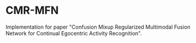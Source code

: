 # CMR-MFN
Implementation for paper "Confusion Mixup Regularized Multimodal Fusion Network for Continual Egocentric Activity Recognition".
